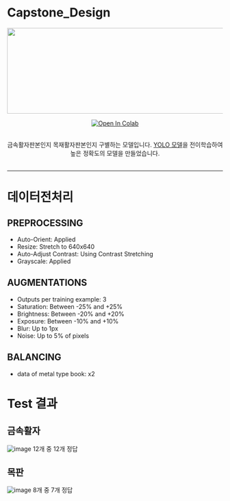 # Capstone_Design
<div align="center">
  <p>
    <a align="center" href="https://github.com/Chaelsy-kim/Capstone_Design" target="_blank">
      <img width="850" height="200" src="https://user-images.githubusercontent.com/51262434/201677642-1f8273d5-15f6-4980-92a4-7fcb51e84475.png"></a>
  </p>

  <div>
    <a href="https://colab.research.google.com/drive/1ucTPBdeuFCH8yVHlZkP-Gl2MnlZ_PpzO?usp=sharing"><img src="https://colab.research.google.com/assets/colab-badge.svg" alt="Open In Colab"></a>
  </div>

  <br>
  <p>
    금속활자판본인지 목재활자판본인지 구별하는 모델입니다. <a href="https://github.com/ultralytics/yolov5">YOLO 모델</a>을 전이학습하여 높은 정확도의 모델을 만들었습니다.
    <br><br>
  </p>
</div>

* * *

# 데이터전처리
## PREPROCESSING

- Auto-Orient: Applied
- Resize: Stretch to 640x640
- Auto-Adjust Contrast: Using Contrast Stretching
- Grayscale: Applied

## AUGMENTATIONS

- Outputs per training example: 3
- Saturation: Between -25% and +25%
- Brightness: Between -20% and +20%
- Exposure: Between -10% and +10%
- Blur: Up to 1px
- Noise: Up to 5% of pixels

## BALANCING
- data of metal type book: x2

# Test 결과
## 금속활자
![image](https://user-images.githubusercontent.com/51262434/201683891-d0c9816e-9b97-4105-9718-c4eededf8220.png)
12개 중 12개 정답
## 목판
![image](https://user-images.githubusercontent.com/51262434/201686748-2ae9a97a-df11-4b73-b088-3b8dffd4763f.png)
8개 중 7개 정답
